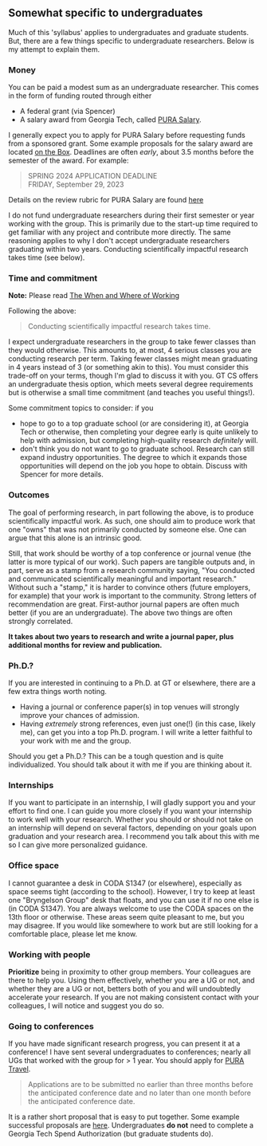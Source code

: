 ## Somewhat specific to undergraduates

Much of this 'syllabus' applies to undergraduates and graduate students.
But, there are a few things specific to undergraduate researchers.
Below is my attempt to explain them.

### Money

You can be paid a modest sum as an undergraduate researcher.
This comes in the form of funding routed through either
* A federal grant (via Spencer)
* A salary award from Georgia Tech, called [PURA Salary](https://urop.gatech.edu/pura-salary).

I generally expect you to apply for PURA Salary before requesting funds from a sponsored grant.
Some example proposals for the salary award are located [on the Box](https://gatech.app.box.com/folder/227839379429).
Deadlines are often _early_, about 3.5 months before the semester of the award.
For example:
> SPRING 2024 APPLICATION DEADLINE  
> FRIDAY, September 29, 2023

Details on the review rubric for PURA Salary are found [here](../misc/pura-salary-review-rubric.pdf)

I do not fund undergraduate researchers during their first semester or year working with the group.
This is primarily due to the start-up time required to get familiar with any project and contribute more directly.
The same reasoning applies to why I don't accept undergraduate researchers graduating within two years.
Conducting scientifically impactful research takes time (see below).

### Time and commitment 

__Note:__ Please read [The When and Where of Working](when-where-working.md)

Following the above:
> Conducting scientifically impactful research takes time.

I expect undergraduate researchers in the group to take fewer classes than they would otherwise.
This amounts to, at most, 4 serious classes you are conducting research per term.
Taking fewer classes might mean graduating in 4 years instead of 3 (or something akin to this).
You must consider this trade-off on your terms, though I'm glad to discuss it with you.
GT CS offers an undergraduate thesis option, which meets several degree requirements but is otherwise a small time commitment (and teaches you useful things!).

Some commitment topics to consider: if you
* hope to go to a top graduate school (or are considering it), at Georgia Tech or otherwise, then completing your degree early is quite unlikely to help with admission, but completing high-quality research _definitely_ will. 
* don't think you do not want to go to graduate school. Research can still expand industry opportunities. The degree to which it expands those opportunities will depend on the job you hope to obtain. Discuss with Spencer for more details.

### Outcomes

The goal of performing research, in part following the above, is to produce scientifically impactful work.
As such, one should aim to produce work that one "owns" that was not primarily conducted by someone else.
One can argue that this alone is an intrinsic good.

Still, that work should be worthy of a top conference or journal venue (the latter is more typical of our work). 
Such papers are tangible outputs and, in part, serve as a stamp from a research community saying, "You conducted and communicated scientifically meaningful and important research."
Without such a "stamp," it is harder to convince others (future employers, for example) that your work is important to the community.
Strong letters of recommendation are great. First-author journal papers are often much better (if you are an undergraduate).
The above two things are often strongly correlated.

__It takes about two years to research and write a journal paper, plus additional months for review and publication.__

### Ph.D.?

If you are interested in continuing to a Ph.D. at GT or elsewhere, there are a few extra things worth noting.
* Having a journal or conference paper(s) in top venues will strongly improve your chances of admission.
* Having _extremely_ strong references, even just one(!) (in this case, likely me), can get you into a top Ph.D. program. I will write a letter faithful to your work with me and the group.

Should you get a Ph.D.? This can be a tough question and is quite individualized.
You should talk about it with me if you are thinking about it.

### Internships

If you want to participate in an internship, I will gladly support you and your effort to find one.
I can guide you more closely if you want your internship to work well with your research.
Whether you should or should not take on an internship will depend on several factors, depending on your goals upon graduation and your research area.
I recommend you talk about this with me so I can give more personalized guidance.

### Office space

I cannot guarantee a desk in CODA S1347 (or elsewhere), especially as space seems tight (according to the school).
However, I try to keep at least one "Bryngelson Group" desk that floats, and you can use it if no one else is (in CODA S1347).
You are always welcome to use the CODA spaces on the 13th floor or otherwise.
These areas seem quite pleasant to me, but you may disagree.
If you would like somewhere to work but are still looking for a comfortable place, please let me know.

### Working with people

__Prioritize__ being in proximity to other group members.
Your colleagues are there to help you.
Using them effectively, whether you are a UG or not, and whether they are a UG or not, betters both of you and will undoubtedly accelerate your research.
If you are not making consistent contact with your colleagues, I will notice and suggest you do so.

### Going to conferences

If you have made significant research progress, you can present it at a conference!
I have sent several undergraduates to conferences; nearly all UGs that worked with the group for > 1 year.
You should apply for [PURA Travel](https://urop.gatech.edu/pura-travel).
> Applications are to be submitted no earlier than three months before the anticipated conference date and no later than one month before the anticipated conference date.

It is a rather short proposal that is easy to put together.
Some example successful proposals are [here](https://gatech.app.box.com/folder/227839379429).
Undergraduates __do not__ need to complete a Georgia Tech Spend Authorization (but graduate students do). 

